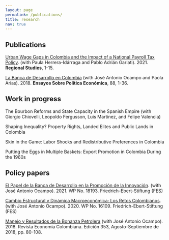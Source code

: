```yaml
---
layout: page
permalink: /publications/
title: research
nav: true
---
```


## Publications
[Urban Wage Gaps in Colombia and the Impact of a National Payroll Tax Policy](https://www.tandfonline.com/doi/abs/10.1080/00343404.2021.1908535?journalCode=cres20). (with Paula Herrera-Idárraga and Pablo Adrián Garlati). 2021. **Regional Studies**, 1-15.

[La Banca de Desarrollo en Colombia](https://ideas.repec.org/a/col/000107/017014.html) (with José Antonio Ocampo and Paola Arias). 2018. **Ensayos Sobre Política Económica**, 88, 1-36.


## Work in progress
The Bourbon Reforms and State Capacity in the Spanish Empire (with Giorgio Chiovelli, Leopoldo Fergusson, Luis Martinez, and Felipe Valencia)

Shaping Inequality? Property Rights, Landed Elites and Public Lands in Colombia

Skin in the Game: Labor Shocks and Redistributive Preferences in Colombia

Putting the Eggs in Multiple Baskets: Export Promotion in Colombia During the 1960s


## Policy papers
[El Papel de la Banca de Desarrollo en la Promoción de la Innovación](http://library.fes.de/pdf-files/bueros/kolumbien/18193.pdf). (with José Antonio Ocampo). 2021. WP No. 18193. Friedrich-Ebert-Stiftung (FES)

[Cambio Estructural y Dinámica Macroeconómica: Los Retos Colombianos](http://library.fes.de/pdf-files/bueros/kolumbien/16109.pdf). (with José Antonio Ocampo). 2020. WP No. 16109. Friedrich-Ebert-Stiftung (FES)

[Manejo y Resultados de la Bonanza Petrolera](https://www.contraloria.gov.co/documents/20181/1379259/REC353.pdf/6be361e8-2a52-4262-8367-27bf34860240) (with José Antonio Ocampo). 2018. Revista Economía Colombiana. Edición 353, Agosto-Septiembre de 2018, pp. 80-108. 

